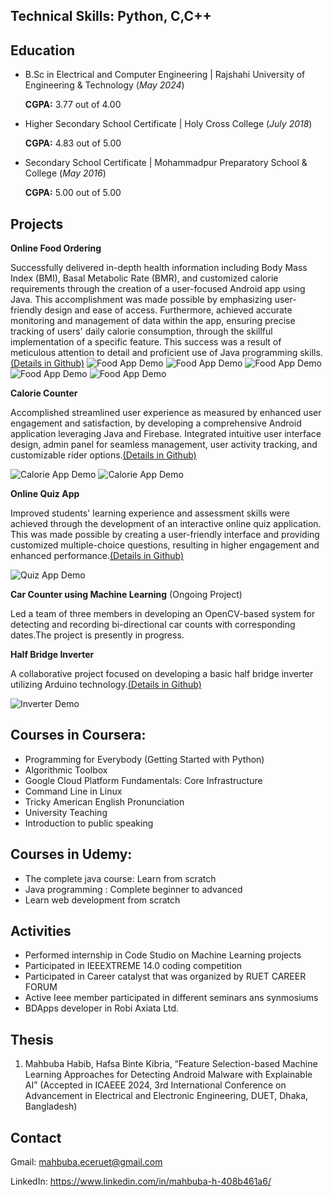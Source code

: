 ## Technical Skills: Python, C,C++
## Education
- B.Sc in Electrical and Computer Engineering | Rajshahi University of Engineering & Technology (_May 2024_)
  
  **CGPA:** 3.77 out of 4.00           		
- Higher Secondary School Certificate	| Holy Cross College (_July 2018_)
  
  **CGPA:** 4.83 out of 5.00           		
- Secondary School Certificate | Mohammadpur Preparatory School & College (_May 2016_)
  
  **CGPA:** 5.00 out of 5.00  
  
## Projects
**Online Food Ordering**

Successfully delivered in-depth health information including Body Mass Index (BMI), Basal Metabolic Rate (BMR), and customized calorie requirements through the creation of a user-focused Android app using Java. This accomplishment was made possible by emphasizing user-friendly design and ease of access. Furthermore, achieved accurate monitoring and management of data within the app, ensuring precise tracking of users' daily calorie consumption, through the skillful implementation of a specific feature. This success was a result of meticulous attention to detail and proficient use of Java programming skills.[(Details in Github)](https://github.com/mahbuba26/FoodAppNew)
![Food App Demo](/order1.png)
![Food App Demo](/order2.png)
![Food App Demo](/order3.png)
![Food App Demo](/order4.png)
![Food App Demo](/order5.png)

**Calorie Counter**

Accomplished streamlined user experience as measured by enhanced user engagement and satisfaction, by developing a comprehensive Android application leveraging Java and Firebase. Integrated intuitive user interface design, admin panel for seamless management, user activity tracking, and customizable rider options.[(Details in Github)](https://github.com/mahbuba26/Diet-Care)

![Calorie App Demo](/ff1.png)
![Calorie App Demo](/assets/ff3.png)

**Online Quiz App**

Improved students' learning experience and assessment skills were achieved through the development of an interactive online quiz application. This was made possible by creating a user-friendly interface and providing customized multiple-choice questions, resulting in higher engagement and enhanced performance.[(Details in Github)](https://github.com/mahbuba26/Online-Quiz)

![Quiz App Demo](/quix.png)

**Car Counter using Machine Learning**
(Ongoing Project)

Led a team of three members in developing an OpenCV-based system for detecting and recording bi-directional car counts with corresponding dates.The project is presently in progress.


**Half Bridge Inverter**

A collaborative project focused on developing a basic half bridge inverter utilizing Arduino technology.[(Details in Github)](https://github.com/mahbuba26/Half-bridge-inverter)

![Inverter Demo](/erter.png)

## Courses in Coursera:
* Programming for Everybody (Getting Started with Python)
* Algorithmic Toolbox
* Google Cloud Platform Fundamentals: Core Infrastructure
* Command Line in Linux
* Tricky American English Pronunciation
* University Teaching
* Introduction to public speaking

## Courses in Udemy:
* The complete java course: Learn from scratch
* Java programming : Complete beginner to advanced
* Learn web development from scratch

## Activities
- Performed internship in Code Studio on Machine Learning projects
- Participated in IEEEXTREME 14.0 coding competition
- Participated in Career catalyst that was organized by RUET CAREER FORUM
- Active Ieee member participated in different seminars ans synmosiums
- BDApps developer in Robi Axiata Ltd. 


## Thesis
1. Mahbuba Habib, Hafsa Binte Kibria, “Feature Selection-based Machine Learning Approaches for Detecting Android Malware with Explainable AI”  (Accepted in ICAEEE
2024, 3rd International Conference on Advancement in Electrical and Electronic Engineering, DUET, Dhaka, Bangladesh)

## Contact
Gmail:  mahbuba.eceruet@gmail.com

LinkedIn: https://www.linkedin.com/in/mahbuba-h-408b461a6/
   

